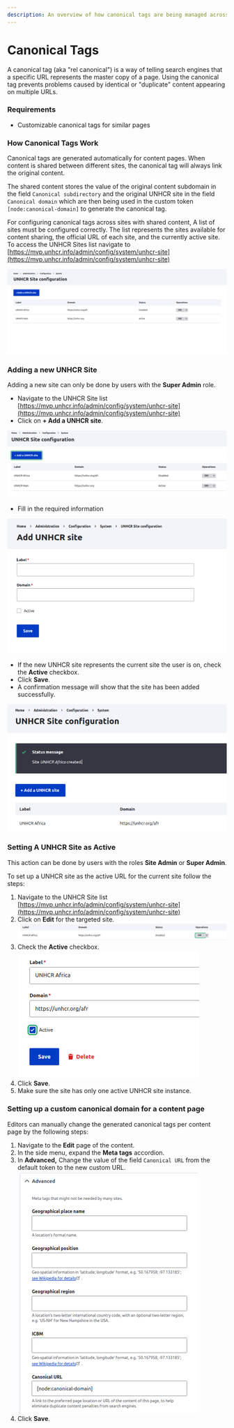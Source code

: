 ```yaml
---
description: An overview of how canonical tags are being managed across UNHCR sites.
---
```


# Canonical Tags

A canonical tag (aka "rel canonical") is a way of telling search engines that a specific URL represents the master copy of a page. Using the canonical tag prevents problems caused by identical or "duplicate" content appearing on multiple URLs.

### Requirements

* Customizable canonical tags for similar pages

### How Canonical Tags Work

Canonical tags are generated automatically for content pages. When content is shared between different sites, the canonical tag will always link the original content.

The shared content stores the value of the original content subdomain in the field `Canonical subdirectory` and the original UNHCR site in the field `Canonical domain` which are then being used in the custom token `[node:canonical-domain]` to generate the canonical tag.

For configuring canonical tags across sites with shared content, A list of sites must be configured correctly. The list represents the sites available for content sharing, the official URL of each site, and the currently active site. To access the UNHCR Sites list navigate to [https://mvp.unhcr.info/admin/config/system/unhcr-site](https://mvp.unhcr.info/admin/config/system/unhcr-site)

![List of configured available sites](<../../.gitbook/assets/image (5) (2).png>)

### Adding a new UNHCR Site

Adding a new site can only be done by users with the **Super Admin** role.

* Navigate to the UNHCR Site list [https://mvp.unhcr.info/admin/config/system/unhcr-site](https://mvp.unhcr.info/admin/config/system/unhcr-site)
* Click on **+ Add a UNHCR site**.

![Add Sites](<../../.gitbook/assets/image (7).png>)

* Fill in the required information

![Add UNHCR Site](<../../.gitbook/assets/image (8) (1).png>)

* If the new UNHCR site represents the current site the user is on, check the **Active** checkbox.
* Click **Save**.
* A confirmation message will show that the site has been added successfully.

![Add Site - Confirmation Message](<../../.gitbook/assets/image (9) (1) (1) (1).png>)

### Setting A UNHCR Site as Active

This action can be done by users with the roles **Site Admin** or **Super Admin**.

To set up a UNHCR site as the active URL for the current site follow the steps:

1. Navigate to the UNHCR Site list [https://mvp.unhcr.info/admin/config/system/unhcr-site](https://mvp.unhcr.info/admin/config/system/unhcr-site)
2. Click on **Edit** for the targeted site.\
   ![](<../../.gitbook/assets/image (27).png>)
3. Check the **Active** checkbox.\
   ![](<../../.gitbook/assets/image (6) (1) (1).png>)
4. Click **Save**.
5. Make sure the site has only one active UNHCR site instance.

### Setting up a custom canonical domain for a content page

Editors can manually change the generated canonical tags per content page by the following steps:

1. Navigate to the **Edit** page of the content.
2. In the side menu, expand the **Meta tags** accordion.
3. In **Advanced,** Change the value of the field `Canonical URL` from the default token to the new custom URL.\
   ![](<../../.gitbook/assets/image (3) (1).png>)
4. Click **Save**.
